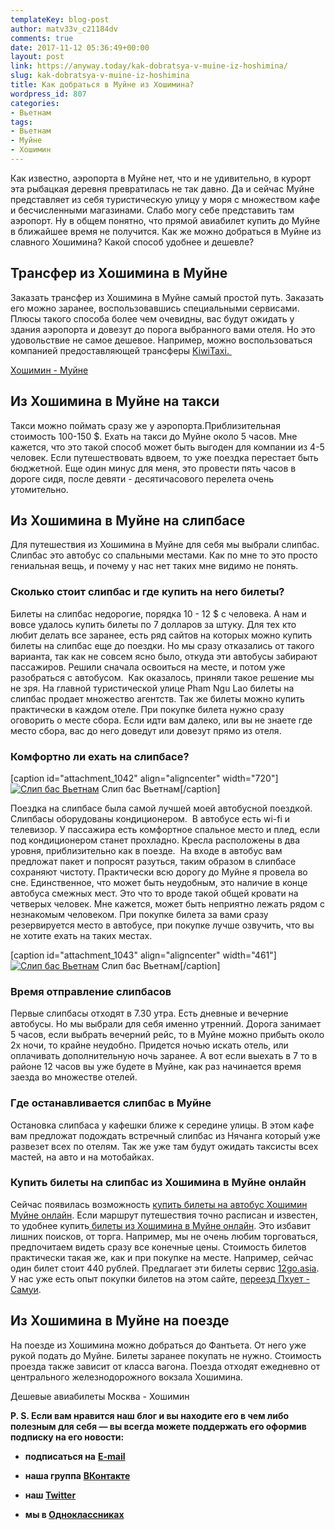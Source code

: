 ```yaml
---
templateKey: blog-post
author: matv33v_c21184dv
comments: true
date: 2017-11-12 05:36:49+00:00
layout: post
link: https://anyway.today/kak-dobratsya-v-muine-iz-hoshimina/
slug: kak-dobratsya-v-muine-iz-hoshimina
title: Как добраться в Муйне из Хошимина?
wordpress_id: 807
categories:
- Вьетнам
tags:
- Вьетнам
- Муйне
- Хошимин
---
```


Как известно, аэропорта в Муйне нет, что и не удивительно, в курорт эта рыбацкая деревня превратилась не так давно. Да и сейчас Муйне представляет из себя туристическую улицу у моря с множеством кафе и бесчисленными магазинами. Слабо могу себе представить там аэропорт. Ну в общем понятно, что прямой авиабилет купить до Муйне в ближайшее время не получится. Как же можно добраться в Муйне из славного Хошимина? Какой способ удобнее и дешевле?




<!-- more -->





## **Трансфер из Хошимина в Муйне**




Заказать трансфер из Хошимина в Муйне самый простой путь. Заказать его можно заранее, воспользовавшись специальными сервисами. Плюсы такого способа более чем очевидны, вас будут ожидать у здания аэропорта и довезут до порога выбранного вами отеля. Но это удовольствие не самое дешевое. Например, можно воспользоваться компанией предоставляющей трансферы [KiwiTaxi.  ](http://c1.travelpayouts.com/click?shmarker=14510&promo_id=150&source_type=link&type=click)




[Хошимин - Муйне](http://c1.travelpayouts.com/click?shmarker=14510&promo_id=150&source_type=link&type=click)





## Из Хошимина в Муйне на такси


Такси можно поймать сразу же у аэропорта.Приблизительная стоимость 100-150 $. Ехать на такси до Муйне около 5 часов. Мне кажется, что это такой способ может быть выгоден для компании из 4-5 человек. Если путешествовать вдвоем, то уже поездка перестает быть бюджетной. Еще один минус для меня, это провести пять часов в дороге сидя, после девяти - десятичасового перелета очень утомительно.


## Из Хошимина в Муйне на слипбасе


Для путешествия из Хошимина в Муйне для себя мы выбрали слипбас. Слипбас это автобус со спальными местами. Как по мне то это просто гениальная вещь, и почему у нас нет таких мне видимо не понять.


### Сколько стоит слипбас и где купить на него билеты?




Билеты на слипбас недорогие, порядка 10 - 12 $ с человека. А нам и вовсе удалось купить билеты по 7 долларов за штуку. Для тех кто любит делать все заранее, есть ряд сайтов на которых можно купить билеты на слипбас еще до поездки. Но мы сразу отказались от такого варианта, так как не совсем ясно было, откуда эти автобусы забирают пассажиров. Решили сначала освоиться на месте, и потом уже разобраться с автобусом.  Как оказалось, приняли такое решение мы не зря. На главной туристической улице Pham Ngu Lao билеты на слипбас продает множество агентств. Так же билеты можно купить практически в каждом отеле. При покупке билета нужно сразу оговорить о месте сбора. Если идти вам далеко, или вы не знаете где место сбора, вас до него доведут или довезут прямо из отеля.





### Комфортно ли ехать на слипбасе?


[caption id="attachment_1042" align="aligncenter" width="720"][![Слип бас Вьетнам](http://anyway.today/wp-content/uploads/2015/04/2014-10-19_Vietnam_0088.jpg)](http://anyway.today/wp-content/uploads/2015/04/2014-10-19_Vietnam_0088.jpg) Слип бас Вьетнам[/caption]


Поездка на слипбасе была самой лучшей моей автобусной поездкой. Слипбасы оборудованы кондиционером.  В автобусе есть wi-fi и телевизор. У пассажира есть комфортное спальное место и плед, если под кондиционером станет прохладно. Кресла расположены в два уровня, приблизительно как в поезде.  На входе в автобус вам предложат пакет и попросят разуться, таким образом в слипбасе сохраняют чистоту. Практически всю дорогу до Муйне я провела во сне. Единственное, что может быть неудобным, это наличие в конце автобуса смежных мест. Это что то вроде такой общей кровати на четверых человек. Мне кажется, может быть неприятно лежать рядом с незнакомым человеком. При покупке билета за вами сразу резервируется место в автобусе, при покупке лучше озвучить, что вы не хотите ехать на таких местах.




[caption id="attachment_1043" align="aligncenter" width="461"][![Слип бас Вьетнам](http://anyway.today/wp-content/uploads/2015/04/2014-10-19_Vietnam_0090.jpg)](http://anyway.today/wp-content/uploads/2015/04/2014-10-19_Vietnam_0090.jpg) Слип бас Вьетнам[/caption]


### Время отправление слипбасов




Первые слипбасы отходят в 7.30 утра. Есть дневные и вечерние автобусы. Но мы выбрали для себя именно утренний. Дорога занимает 5 часов, если выбрать вечерний рейс, то в Муйне можно прибыть около 2х ночи, то крайне неудобно. Придется ночью искать отель, или оплачивать дополнительную ночь заранее. А вот если выехать в 7 то в районе 12 часов вы уже будете в Муйне, как раз начинается время заезда во множестве отелей.





### Где останавливается слипбас в Муйне




Остановка слипбаса у кафешки ближе к середине улицы. В этом кафе вам предложат подождать встречный слипбас из Нячанга который уже развезет всех по отелям. Так же уже там будут ожидать таксисты всех мастей, на авто и на мотобайках.





### Купить билеты на слипбас из Хошимина в Муйне онлайн




Сейчас появилась возможность [купить билеты на автобус Хошимин Муйне онлайн](https://c44.travelpayouts.com/click?shmarker=14510&promo_id=1305&source_type=customlink&type=click&custom_url=https%3A%2F%2F12go.asia%2Fru%2Ftravel%2Fho-chi-minh%2Fmui-ne%3Fdate%3D2017-11-30). Если маршрут путешествия точно расписан и известен, то удобнее купить[ билеты из Хошимина в Муйне онлайн](https://c44.travelpayouts.com/click?shmarker=14510&promo_id=1305&source_type=customlink&type=click&custom_url=https%3A%2F%2F12go.asia%2Fru%2Ftravel%2Fho-chi-minh%2Fmui-ne%3Fdate%3D2017-11-30). Это избавит лишних поисков, от торга. Например, мы не очень любим торговаться, предпочитаем видеть сразу все конечные цены. Стоимость билетов практически такая же, как и при покупке на месте. Например, сейчас один билет стоит 440 рублей. Предлагает эти билеты сервис [12go.asia](https://c44.travelpayouts.com/click?shmarker=14510&promo_id=1305&source_type=customlink&type=click&custom_url=https%3A%2F%2F12go.asia).  У нас уже есть опыт покупки билетов на этом сайте, [переезд Пхует - Самуи](https://anyway.today/parom-na-phuket/).





## Из Хошимина в Муйне на поезде




На поезде из Хошимина можно добраться до Фантьета. От него уже рукой подать до Муйне. Билеты заранее покупать не нужно. Стоимость проезда также зависит от класса вагона. Поезда отходят ежедневно от центрального железнодорожного вокзала Хошимина.


Дешевые авиабилеты Москва - Хошимин

**P. S. Если вам нравится наш блог и вы находите его в чем либо полезным для себя — вы всегда можете поддержать его оформив подписку на его новости:**



 	
  * **подписаться на** [**E-mail**](https://feedburner.google.com/fb/a/mailverify?uri=Anywaytoday&amp;loc=en_US)

 	
  * **наша группа** [**ВКонтакте**](http://vk.com/public90452188)

 	
  * **наш [Twitter](https://twitter.com/TodayAnyway)**

 	
  * **мы в [Одноклассниках](http://ok.ru/group/54402107244544)**


